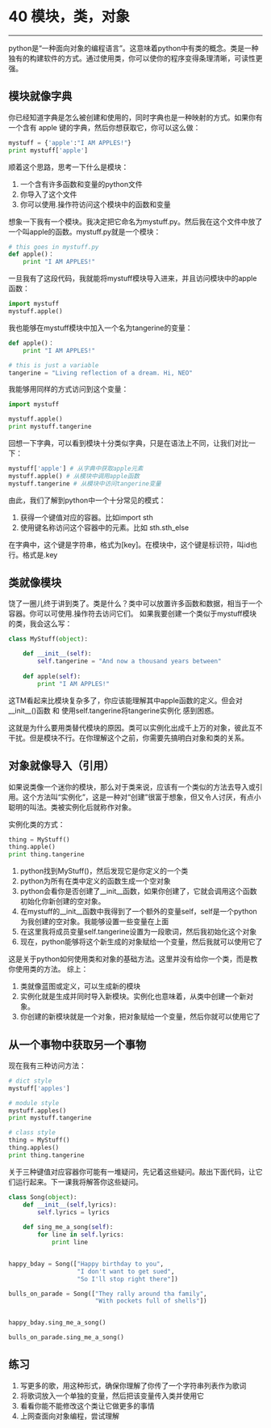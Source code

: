 # 40 模块，类，对象
--------------------------
python是“一种面向对象的编程语言”。这意味着python中有类的概念。类是一种独有的构建软件的方式。通过使用类，你可以使你的程序变得条理清晰，可读性更强。

## 模块就像字典
你已经知道字典是怎么被创建和使用的，同时字典也是一种映射的方式。如果你有一个含有 apple 键的字典，然后你想获取它，你可以这么做：

```py
mystuff = {'apple':"I AM APPLES!"}
print mystuff['apple']
```

顺着这个思路，思考一下什么是模块：
1. 一个含有许多函数和变量的python文件
2. 你导入了这个文件
3. 你可以使用.操作符访问这个模块中的函数和变量

想象一下我有一个模块。我决定把它命名为mystuff.py。然后我在这个文件中放了一个叫apple的函数。mystuff.py就是一个模块：
```py
# this goes in mystuff.py
def apple()：
    print "I AM APPLES!"
```

一旦我有了这段代码，我就能将mystuff模块导入进来，并且访问模块中的apple函数：
```py
import mystuff
mystuff.apple()
```

我也能够在mystuff模块中加入一个名为tangerine的变量：
```py
def apple()：
    print "I AM APPLES!"

# this is just a variable
tangerine = "Living reflection of a dream. Hi, NEO"
```

我能够用同样的方式访问到这个变量：
```py
import mystuff

mystuff.apple()
print mystuff.tangerine
```

回想一下字典，可以看到模块十分类似字典，只是在语法上不同，让我们对比一下：
```py
mystuff['apple'] # 从字典中获取apple元素
mystuff.apple() # 从模块中调用apple函数
mystuff.tangerine # 从模块中访问tangerine变量
```

由此，我们了解到python中一个十分常见的模式：
1. 获得一个键值对应的容器。比如import sth
2. 使用键名称访问这个容器中的元素。比如 sth.sth_else

在字典中，这个键是字符串，格式为[key]。在模块中，这个键是标识符，叫id也行。格式是.key

## 类就像模块
饶了一圈儿终于讲到类了。类是什么？类中可以放置许多函数和数据，相当于一个容器。你可以可使用.操作符去访问它们。
如果我要创建一个类似于mystuff模块的类，我会这么写：
```py
class MyStuff(object):

    def __init__(self):
        self.tangerine = "And now a thousand years between"
    
    def apple(self):
        print "I AM APPLES!"
```

这TM看起来比模块复杂多了，你应该能理解其中apple函数的定义。但会对__init__()函数 和 使用self.tangerine将tangerine实例化 感到困惑。

这就是为什么要用类替代模块的原因。类可以实例化出成千上万的对象，彼此互不干扰。但是模块不行。在你理解这个之前，你需要先搞明白对象和类的关系。

## 对象就像导入（引用）
如果说类像一个迷你的模块，那么对于类来说，应该有一个类似的方法去导入或引用。这个方法叫“实例化”，这是一种对“创建”很富于想象，但又令人讨厌，有点小聪明的叫法。类被实例化后就称作对象。

实例化类的方式：
```py
thing = MyStuff()
thing.apple()
print thing.tangerine
```

1. python找到MyStuff()，然后发现它是你定义的一个类
2. python为所有在类中定义的函数生成一个空对象
3. python会看你是否创建了__init__函数，如果你创建了，它就会调用这个函数初始化你新创建的空对象。
4. 在mystuff的__init__函数中我得到了一个额外的变量self，self是一个python为我创建的空对象。我能够设置一些变量在上面
5. 在这里我将成员变量self.tangerine设置为一段歌词，然后我初始化这个对象
6. 现在，python能够将这个新生成的对象赋给一个变量，然后我就可以使用它了

这是关于python如何使用类和对象的基础方法。这里并没有给你一个类，而是教你使用类的方法。
综上：
1. 类就像蓝图或定义，可以生成新的模块
2. 实例化就是生成并同时导入新模块。实例化也意味着，从类中创建一个新对象。
3. 你创建的新模块就是一个对象，把对象赋给一个变量，然后你就可以使用它了

## 从一个事物中获取另一个事物

现在我有三种访问方法：
```py
# dict style
mystuff['apples']

# module style
mystuff.apples()
print mystuff.tangerine

# class style
thing = MyStuff()
thing.apples()
print thing.tangerine
```

关于三种键值对应容器你可能有一堆疑问，先记着这些疑问。敲出下面代码，让它们运行起来。下一课我将解答你这些疑问。
```py
class Song(object):
    def __init__(self,lyrics):
        self.lyrics = lyrics
    
    def sing_me_a_song(self):
        for line in self.lyrics:
            print line


happy_bday = Song(["Happy birthday to you",
                   "I don't want to get sued",
                   "So I'll stop right there"])

bulls_on_parade = Song(["They rally around tha family",
                        "With pockets full of shells"])


happy_bday.sing_me_a_song()

bulls_on_parade.sing_me_a_song()
```

## 练习
1. 写更多的歌，用这种形式，确保你理解了你传了一个字符串列表作为歌词
2. 将歌词放入一个单独的变量，然后把该变量传入类并使用它
3. 看看你能不能修改这个类让它做更多的事情
4. 上网查面向对象编程，尝试理解